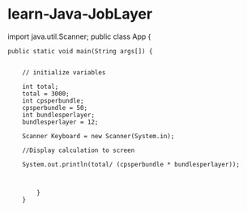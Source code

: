 # learn-Java-JobLayer
import java.util.Scanner;
public class App {

    public static void main(String args[]) {


        // initialize variables

        int total;
        total = 3000;
        int cpsperbundle;
        cpsperbundle = 50;
        int bundlesperlayer;
        bundlesperlayer = 12;

        Scanner Keyboard = new Scanner(System.in);

        //Display calculation to screen

        System.out.println(total/ (cpsperbundle * bundlesperlayer));



            }
        }
